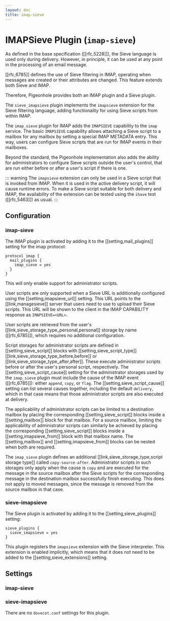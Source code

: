 ```yaml
---
layout: doc
title: imap-sieve
---
```


# IMAPSieve Plugin (`imap-sieve`)

As defined in the base specification ([[rfc,5228]]), the Sieve language is
used only during delivery. However, in principle, it can be used at any
point in the processing of an email message.

[[rfc,6785]] defines the use of Sieve
filtering in IMAP, operating when messages are created or their
attributes are changed. This feature extends both Sieve and IMAP.

Therefore, Pigeonhole provides both an IMAP plugin and a Sieve plugin.

The `sieve_imapsieve` plugin implements the `imapsieve` extension
for the Sieve filtering language, adding functionality for using Sieve
scripts from within IMAP.

The `imap_sieve` plugin for IMAP adds the
`IMAPSIEVE` capability to the `imap` service. The basic
`IMAPSIEVE` capability allows attaching a Sieve script to a mailbox
for any mailbox by setting a special IMAP METADATA entry. This way,
users can configure Sieve scripts that are run for IMAP events in their
mailboxes.

Beyond the standard, the Pigeonhole implementation also adds the ability
for administrators to configure Sieve scripts outside the user's
control, that are run either before or after a user's script if there is
one.

::: warning
The `imapsieve` extension can only be used in a Sieve script
that is invoked from IMAP. When it is used in the active delivery
script, it will cause runtime errors. To make a Sieve script suitable
for both delivery and IMAP, the availability of the extension can be
tested using the `ihave` test ([[rfc,5463]]) as usual.
:::

## Configuration

### imap-sieve

The IMAP plugin is activated by adding it to the
[[setting,mail_plugins]] setting for the imap protocol:

```[dovecot.conf]
protocol imap {
  mail_plugins {
    imap_sieve = yes
  }
}
```

This will only enable support for administrator scripts.

User scripts are only supported when a Sieve URL is additionally configured
using the [[setting,imapsieve_url]] setting. This URL points to the
[[link,managesieve]] server that users need to use to upload their Sieve
scripts. This URL will be shown to the client in the IMAP CAPABILITY
response as `IMAPSIEVE=<URL>`.

User scripts are retrieved from the user's
[[link,sieve_storage_type_personal,personal]] storage by name ([[rfc,6785]]),
which requires no additional configuration.

Script storages for administrator scripts are defined in
[[setting,sieve_script]] blocks with [[setting,sieve_script_type]]
[[link,sieve_storage_type_before,before]] or
[[link,sieve_storage_type_after,after]]. These execute administrator scripts
before or after the user's personal script, respectively. The
[[setting,sieve_script_cause]] setting for the administrator storages used by
the `imap_sieve` plugin must include the cause of the IMAP event ([[rfc,6785]]):
either `append`, `copy`, or `flag`. The [[setting,sieve_script_cause]] setting
can list several causes together, including the default `delivery`, which in
that case means that those administrator scripts are also executed at delivery.

The applicability of administrator scripts can be limited to a destination
mailbox by placing the corresponding [[setting,sieve_script]] blocks inside
a [[setting,mailbox]] block for that mailbox. For a source mailbox, limiting the
applicability of administrator scripts can similarly be achieved by placing the
corresponding [[setting,sieve_script]] blocks inside a
[[setting,imapsieve_from]] block with that mailbox name. The [[setting,mailbox]]
and [[setting,imapsieve_from]] blocks can be nested when both are required.

The `imap_sieve` plugin defines an additional
[[link,sieve_storage_type,script storage type]] called `copy-source-after`.
Administrator scripts in such storages only apply when the cause is `copy` and
are executed for the message in the source mailbox after the Sieve scripts for
the corresponding message in the destination mailbox successfully finish
executing. This does not apply to moved messages, since the message is removed
from the source mailbox in that case.

### sieve-imapsieve

The Sieve plugin is activated by adding it to the [[setting,sieve_plugins]]
setting:

```[dovecot.conf]
sieve_plugins {
  sieve_imapsieve = yes
}
```

This plugin registers the `imapsieve` extension with the Sieve
interpreter. This extension is enabled implicitly, which means that it
does not need to be added to the [[setting,sieve_extensions]] setting.

## Settings

### imap-sieve

<SettingsComponent tag="imap_sieve" level="3" />

### sieve-imapsieve

There are no `dovecot.conf` settings for this plugin.
